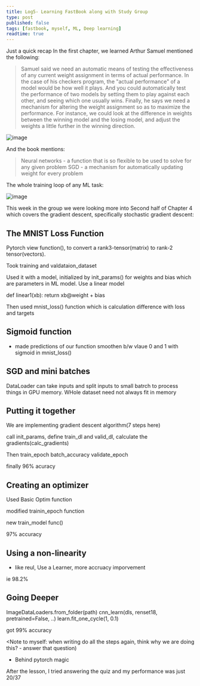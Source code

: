 ```yaml
---
title: Log5- Learning FastBook along with Study Group
type: post
published: false
tags: [fastbook, myself, ML, Deep learning]
readtime: true
---
```


Just a quick recap In the first chapter, we learned Arthur Samuel mentioned the following:

> Samuel said we need an automatic means of testing the effectiveness of any current 
> weight assignment in terms of actual performance. In the case of his checkers program,
> the "actual performance" of a model would be how well it plays. And you could 
> automatically test the performance of two models by setting them to play against each other,
> and seeing which one usually wins.
> Finally, he says we need a mechanism for altering the weight assignment so as to maximize the performance.
> For instance, we could look at the difference in weights between the winning model and the losing model,
> and adjust the weights a little further in the winning direction.

![image](https://user-images.githubusercontent.com/24592806/125390450-89cbe880-e3c0-11eb-9cc6-894d8917a345.png)

And the book mentions:

> Neural networks - a function that is so flexible to be used to solve for any given problem
> SGD - a mechanism for automatically updating weight for every problem

The whole training loop of any ML task:

![image](https://user-images.githubusercontent.com/24592806/125390478-951f1400-e3c0-11eb-88c3-d0d15d1de9dc.png)

This week in the group we were looking more into Second half of Chapter 4 which covers the gradient descent,
specifically stochastic gradient descent:

## The MNIST Loss Function

Pytorch view function(), to convert a rank3-tensor(matrix) to rank-2 tensor(vectors).

Took training and valdataion_dataset

Used it with a model, initialized by init_params() for weights and bias which are parameters in ML model. Use a linear model

def linear1(xb):
  return xb@weight + bias

Then used mnist_loss() function which is calculation difference with loss and targets

## Sigmoid function

- made predictions of our function smoothen b/w vlaue 0 and 1 with sigmoid in mnist_loss()

## SGD and mini batches

DataLoader can take inputs and split inputs to small batrch to process things in GPU memory. WHole dataset need not always fit in memory

## Putting it together

We are implementing gradient descent algorithm(7 steps here)

call init_params, define train_dl and valid_dl, calculate the gradients(calc_gradients)

Then train_epoch
batch_accuracy
validate_epoch

finally 96% acuracy

## Creating an optimizer

Used Basic Optim function

modified trainin_epoch function

new train_model func()

97% accuracy

## Using a non-linearity

- like reul, Use a Learner, more accruacy imporvement

ie 98.2%

## Going Deeper

ImageDataLoaders.from_folder(path)
cnn_learn(dls, renset18, pretrained=False, ..)
learn.fit_one_cycle(1, 0.1)

got 99% accuracy


<Note to myself: when writing do all the steps again, think why we are doing this? - answer that question)


- Behind pytorch magic

After the lesson, I tried answering the quiz and my performance was just 20/37



